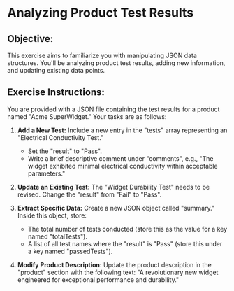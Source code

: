 # Analyzing Product Test Results

## Objective:
This exercise aims to familiarize you with manipulating JSON data structures. You'll be analyzing product test results, adding new information, and updating existing data points.

## Exercise Instructions:

You are provided with a JSON file containing the test results for a product named "Acme SuperWidget." Your tasks are as follows:

1. **Add a New Test:** Include a new entry in the "tests" array representing an "Electrical Conductivity Test." 
    - Set the "result" to "Pass".
    - Write a brief descriptive comment under "comments", e.g., "The widget exhibited minimal electrical conductivity within acceptable parameters."

2. **Update an Existing Test:** The "Widget Durability Test" needs to be revised. Change the "result" from "Fail" to "Pass".  

3. **Extract Specific Data:** Create a new JSON object called "summary." Inside this object, store:
    - The total number of tests conducted (store this as the value for a key named "totalTests").
    - A list of all test names where the "result" is "Pass" (store this under a key named "passedTests").

4. **Modify Product Description:** Update the product description in the "product" section with the following text: "A revolutionary new widget engineered for exceptional performance and durability." 



